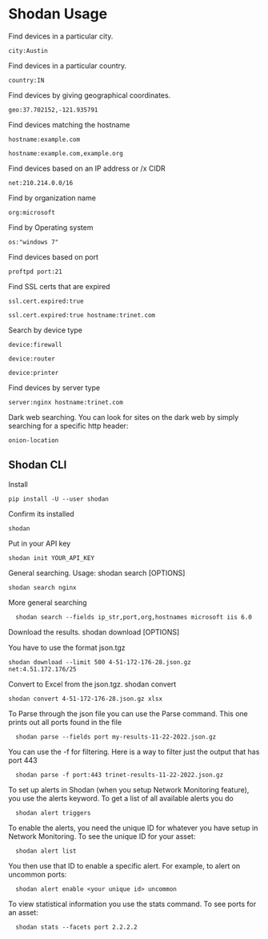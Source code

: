# Shodan Usage

Find devices in a particular city.
```
city:Austin
```
Find devices in a particular country. 
```
country:IN
```
Find devices by giving geographical coordinates.
```
geo:37.702152,-121.935791
```
Find devices matching the hostname
```
hostname:example.com
```
```
hostname:example.com,example.org
```
Find devices based on an IP address or /x CIDR
```
net:210.214.0.0/16
```
Find by organization name
```
org:microsoft
```
Find by Operating system
```
os:"windows 7"
```
Find devices based on port
```
proftpd port:21
```
Find SSL certs that are expired
```
ssl.cert.expired:true
```
```
ssl.cert.expired:true hostname:trinet.com
```
Search by device type
```
device:firewall
```
```
device:router
```
```
device:printer
```
Find devices by server type
```
server:nginx hostname:trinet.com
```
Dark web searching. You can look for sites on the dark web by simply searching for a specific http header:
```
onion-location
```

## Shodan CLI

Install
```
pip install -U --user shodan
```
Confirm its installed
```
shodan
```
Put in your API key
```
shodan init YOUR_API_KEY
```
General searching. Usage: shodan search [OPTIONS] <search query>
```
shodan search nginx
```
More general searching
```
  shodan search --fields ip_str,port,org,hostnames microsoft iis 6.0
```

Download the results. shodan download [OPTIONS] <filename> <search query> You have to use the format json.tgz
```
shodan download --limit 500 4-51-172-176-28.json.gz net:4.51.172.176/25
```
Convert to Excel from the json.tgz. shodan convert <data file> <file format>
```
shodan convert 4-51-172-176-28.json.gz xlsx
```
To Parse through the json file you can use the Parse command. This one prints out all ports found in the file
```
  shodan parse --fields port my-results-11-22-2022.json.gz
```
You can use the -f for filtering. Here is a way to filter just the output that has port 443
```
  shodan parse -f port:443 trinet-results-11-22-2022.json.gz
```
To set up alerts in Shodan (when you setup Network Monitoring feature), you use the alerts keyword. To get a list of all available alerts you do
```
  shodan alert triggers
```
To enable the alerts, you need the unique ID for whatever you have setup in Network Monitoring. To see the unique ID for your asset:
```
  shodan alert list
```
You then use that ID to enable a specific alert. For example, to alert on uncommon ports:
```
  shodan alert enable <your unique id> uncommon
```
To view statistical information you use the stats command. To see ports for an asset:
```
  shodan stats --facets port 2.2.2.2
```
  


